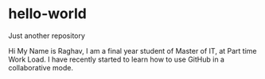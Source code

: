 # hello-world
Just another repository

Hi My Name is Raghav,
I am a final year student of Master of IT, at Part time Work Load. I have recently started to learn how to use GitHub in a collaborative mode.
